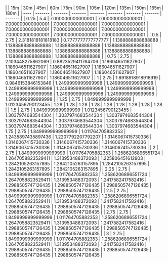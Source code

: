 | | 15m | 30m | 45m | 60m | 75m | 90m | 105m | 120m | 135m | 150m | 165m | 180m | 
| ---- | ------- | ------- | ------- | ------- | ------- | ------- | ------- | ------- |
| 0.25 | 5.4 | 7.000000000000001 | 7.000000000000001 | 7.000000000000001 | 7.000000000000001 | 7.000000000000001 | 7.000000000000001 | 7.000000000000001 | 7.000000000000001 | 7.000000000000001 | 7.000000000000001 | 7.000000000000001 | 
| 0.5 | 2.75 | 2.3181818181818183 | 0.7777777777777777 | 1.1388888888888888 | 1.1388888888888888 | 1.1388888888888888 | 1.1388888888888888 | 1.1388888888888888 | 1.1388888888888888 | 1.1388888888888888 | 1.1388888888888888 | 1.1388888888888888 | 
| 0.75 | 2.75 | 2.103448275862069 | 0.8823529411764706 | 1.186046511627907 | 1.186046511627907 | 1.186046511627907 | 1.186046511627907 | 1.186046511627907 | 1.186046511627907 | 1.186046511627907 | 1.186046511627907 | 1.186046511627907 | 
| 1 | 2.75 | 1.8918918918918919 | 0.9846153846153846 | 1.2499999999999998 | 1.2499999999999998 | 1.2499999999999998 | 1.2499999999999998 | 1.2499999999999998 | 1.2499999999999998 | 1.2499999999999998 | 1.2499999999999998 | 1.2499999999999998 | 
| 1.25 | 2.75 | 1.8499999999999999 | 1.0123456790123455 | 1.28 | 1.28 | 1.28 | 1.28 | 1.28 | 1.28 | 1.28 | 1.28 | 1.28 | 
| 1.5 | 2.75 | 1.8499999999999999 | 1.0123456790123455 | 1.3037974683544304 | 1.3037974683544304 | 1.3037974683544304 | 1.3037974683544304 | 1.3037974683544304 | 1.3037974683544304 | 1.3037974683544304 | 1.3037974683544304 | 1.3037974683544304 | 
| 1.75 | 2.75 | 1.8499999999999999 | 1.011764705882353 | 1.2435897435897436 | 1.2207792207792207 | 1.3146067415730336 | 1.3146067415730336 | 1.3146067415730336 | 1.3146067415730336 | 1.3146067415730336 | 1.3146067415730336 | 1.3146067415730336 | 
| 2 | 2.75 | 1.8499999999999999 | 1.011764705882353 | 1.2586206896551724 | 1.2647058823529411 | 1.313953488372093 | 1.225806451612903 | 1.2842105263157895 | 1.2842105263157895 | 1.2842105263157895 | 1.2842105263157895 | 1.2842105263157895 | 
| 2.25 | 2.75 | 1.8499999999999999 | 1.011764705882353 | 1.2586206896551724 | 1.2647058823529411 | 1.313953488372093 | 1.2417582417582416 | 1.2988505747126435 | 1.2988505747126435 | 1.2988505747126435 | 1.2988505747126435 | 1.2988505747126435 | 
| 2.5 | 2.75 | 1.8499999999999999 | 1.011764705882353 | 1.2586206896551724 | 1.2647058823529411 | 1.313953488372093 | 1.2417582417582416 | 1.2988505747126435 | 1.2988505747126435 | 1.2988505747126435 | 1.2988505747126435 | 1.2988505747126435 | 
| 2.75 | 2.75 | 1.8499999999999999 | 1.011764705882353 | 1.2586206896551724 | 1.2647058823529411 | 1.313953488372093 | 1.2417582417582416 | 1.2988505747126435 | 1.2988505747126435 | 1.2988505747126435 | 1.2988505747126435 | 1.2988505747126435 | 
| 3 | 2.75 | 1.8499999999999999 | 1.011764705882353 | 1.2586206896551724 | 1.2647058823529411 | 1.313953488372093 | 1.2417582417582416 | 1.2988505747126435 | 1.2988505747126435 | 1.2988505747126435 | 1.2988505747126435 | 1.2988505747126435 | 
